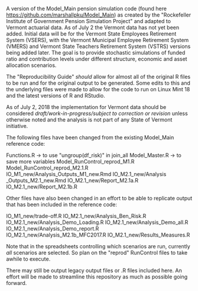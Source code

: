 A version of the Model_Main pension simulation code (found here https://github.com/marshallpku/Model_Main) as created by the "Rockefeller Institute of Government Pension Simulation Project" and adapted to Vermont actuarial data.  As of July 2 the Vermont data has not yet been added.  Initial data will be for the Vermont State Employees Retirement System (VSERS), with the Vermont Municipal Employee Retirement System (VMERS) and Vermont State Teachers Retirement System (VSTRS) versions being added later.  The goal is to provide stochastic simulations of funded ratio and contribution levels under different structure, economic and asset allocation scenarios.

The "Reproducibility Guide" *should* allow for almost all of the original R files to be run and for the original output to be generated.  Some edits to this and the underlying files were made to allow for the code to run on Linux Mint 18 and the latest versions of R and RStudio.

As of July 2, 2018 the implementation for Vermont data should be considered *draft/work-in-progress/subject to correction or revision* unless otherwise noted and the analysis is not part of any State of Vermont initiative.

The following files have been changed from the existing Model_Main reference code:

Functions.R -> to use "ungroup(df_risk)" in join_all
Model_Master.R -> to save more variables
Model_RunControl_reprod_M1.R
Model_RunControl_reprod_M2.1.R
IO_M1_new/Analysis_Outputs_M1_new.Rmd
IO_M2.1_new/Analysis _Outputs_M2.1_new.Rmd
IO_M2.1_new/Report_M2.1a.R
IO_M2.1_new/Report_M2.1b.R

Other files have also been changed in an effort to be able to replicate output that has been included in the reference code:

IO_M1_new/trade-off.R
IO_M2.1_new/Analysis_Ben_Risk.R
IO_M2.1_new/Analysis_Demo_Loading.R
IO_M2.1_new/Analysis_Demo_all.R
IO_M2.1_new/Analysis_Demo_report.R
IO_M2.1_new/Analysis_M2.1b_MFC2017.R
IO_M2.1_new/Results_Measures.R

Note that in the spreadsheets controlling which scenarios are run, currently *all* scenarios are selected.  So plan on the "reprod" RunControl files to take awhile to execute.

There may still be output legacy output files or .R files included here.  An effort will be made to streamline this repository as much as possible going forward.
